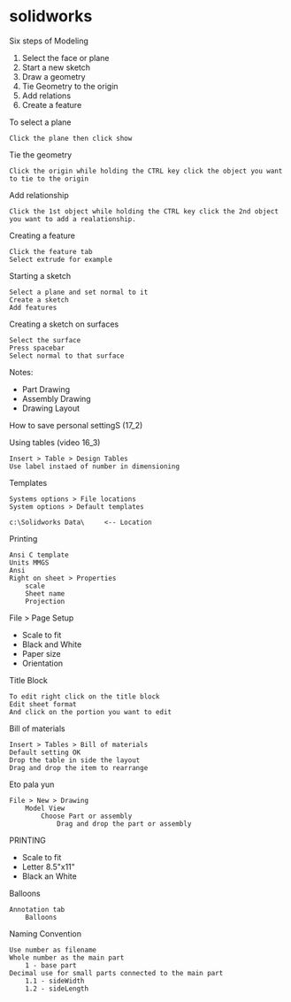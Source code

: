 # solidworks

Six steps of Modeling

1. Select the face or plane
2. Start a new sketch
3. Draw a geometry
4. Tie Geometry to the origin
5. Add relations
6. Create a feature

To select a plane
   
    Click the plane then click show

Tie the geometry

    Click the origin while holding the CTRL key click the object you want to tie to the origin

Add relationship

    Click the 1st object while holding the CTRL key click the 2nd object you want to add a realationship.

Creating a feature

    Click the feature tab
    Select extrude for example

Starting a sketch

    Select a plane and set normal to it
    Create a sketch
    Add features

Creating a sketch on surfaces

    Select the surface
    Press spacebar
    Select normal to that surface

Notes:

+ Part Drawing
+ Assembly Drawing
+ Drawing Layout

How to save personal settingS (17_2)

Using tables (video 16_3)

    Insert > Table > Design Tables
    Use label instaed of number in dimensioning

Templates

    Systems options > File locations
    System options > Default templates

    c:\Solidworks Data\     <-- Location

Printing

    Ansi C template
    Units MMGS
    Ansi 
    Right on sheet > Properties
        scale
        Sheet name
        Projection

File > Page Setup

+ Scale to fit
+ Black and White
+ Paper size
+ Orientation

Title Block

    To edit right click on the title block
    Edit sheet format
    And click on the portion you want to edit

Bill of materials
    
    Insert > Tables > Bill of materials
    Default setting OK
    Drop the table in side the layout
    Drag and drop the item to rearrange

Eto pala yun

    File > New > Drawing
        Model View
            Choose Part or assembly
                Drag and drop the part or assembly

PRINTING

+ Scale to fit
+ Letter 8.5"x11"
+ Black an White

Balloons

    Annotation tab
        Balloons

Naming Convention

    Use number as filename
    Whole number as the main part
        1 - base part
    Decimal use for small parts connected to the main part
        1.1 - sideWidth
        1.2 - sideLength
